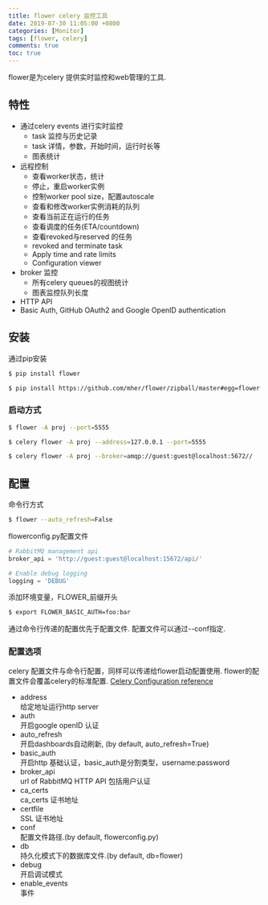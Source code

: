 ```yaml
---
title: flower celery 监控工具
date: 2019-07-30 11:05:00 +0800
categories: [Monitor]
tags: [flower, celery]
comments: true
toc: true
---
```


flower是为celery 提供实时监控和web管理的工具.

## 特性
* 通过celery events 进行实时监控
  * task 监控与历史记录
  * task 详情，参数，开始时间，运行时长等
  * 图表统计
* 远程控制
  * 查看worker状态，统计
  * 停止，重启worker实例
  * 控制worker pool size，配置autoscale
  * 查看和修改worker实例消耗的队列
  * 查看当前正在运行的任务
  * 查看调度的任务(ETA/countdown)
  * 查看revoked与reserved 的任务
  * revoked and terminate task
  * Apply time and rate limits
  * Configuration viewer
* broker 监控
  * 所有celery queues的视图统计
  * 图表监控队列长度
* HTTP API
* Basic Auth, GitHub OAuth2 and Google OpenID authentication


## 安装
通过pip安装
```bash
$ pip install flower
```
```bash
$ pip install https://github.com/mher/flower/zipball/master#egg=flower
```

### 启动方式
```bash 
$ flower -A proj --port=5555
```
```bash 
$ celery flower -A proj --address=127.0.0.1 --port=5555
```
```bash 
$ celery flower -A proj --broker=amqp://guest:guest@localhost:5672//
```

## 配置
命令行方式
```bash
$ flower --auto_refresh=False
```
flowerconfig.py配置文件
```python
# RabbitMQ management api
broker_api = 'http://guest:guest@localhost:15672/api/'

# Enable debug logging
logging = 'DEBUG'
```
添加环境变量，FLOWER_前缀开头
```bash
$ export FLOWER_BASIC_AUTH=foo:bar
```
通过命令行传递的配置优先于配置文件.
配置文件可以通过--conf指定.

### 配置选项
celery 配置文件与命令行配置，同样可以传递给flower启动配置使用. flower的配置文件会覆盖celery的标准配置.
[Celery Configuration reference](http://docs.celeryproject.org/en/latest/userguide/configuration.html)

* address  
  给定地址运行http server
* auth  
  开启google openID 认证
* auto_refresh  
开启dashboards自动刷新, (by default, auto_refresh=True)
* basic_auth  
  开启http 基础认证，basic_auth是分割类型，username:password
* broker_api  
  url of RabbitMQ HTTP API 包括用户认证
* ca_certs  
  ca_certs 证书地址
* certfile  
  SSL 证书地址
* conf   
  配置文件路径.(by default, flowerconfig.py)
* db  
  持久化模式下的数据库文件.(by default, db=flower)
* debug  
  开启调试模式
* enable_events  
事件
  




